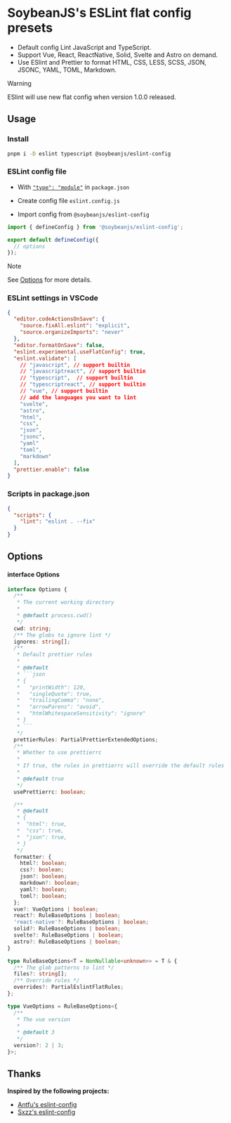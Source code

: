 # SoybeanJS's ESLint flat config presets

- Default config Lint JavaScript and TypeScript.
- Support Vue, React, ReactNative, Solid, Svelte and Astro on demand.
- Use ESlint and Prettier to format HTML, CSS, LESS, SCSS, JSON, JSONC, YAML, TOML, Markdown.

> [!WARNING]
> ESlint will use new flat config when version 1.0.0 released.

## Usage

### Install

```bash
pnpm i -D eslint typescript @soybeanjs/eslint-config
```

### ESLint config file

- With [`"type": "module"`](https://nodejs.org/api/packages.html#type) in `package.json`

- Create config file `eslint.config.js`

- Import config from `@soybeanjs/eslint-config`

```js
import { defineConfig } from '@soybeanjs/eslint-config';

export default defineConfig({
  // options
});
```

> [!NOTE]
> See [Options](##Options) for more details.

### ESLint settings in VSCode

```json
{
  "editor.codeActionsOnSave": {
    "source.fixAll.eslint": "explicit",
    "source.organizeImports": "never"
  },
  "editor.formatOnSave": false,
  "eslint.experimental.useFlatConfig": true,
  "eslint.validate": [
    // "javascript", // support builtin
    // "javascriptreact", // support builtin
    // "typescript",  // support builtin
    // "typescriptreact", // support builtin
    // "vue", // support builtin
    // add the languages you want to lint
    "svelte",
    "astro",
    "html",
    "css",
    "json",
    "jsonc",
    "yaml"
    "toml",
    "markdown"
  ],
  "prettier.enable": false
}
```

### Scripts in package.json

```json
{
  "scripts": {
    "lint": "eslint . --fix"
  }
}
```

## Options

#### interface Options

````typescript
interface Options {
  /**
   * The current working directory
   *
   * @default process.cwd()
   */
  cwd: string;
  /** The globs to ignore lint */
  ignores: string[];
  /**
   * Default prettier rules
   *
   * @default
   * ```json
   * {
   *   "printWidth": 120,
   *   "singleQuote": true,
   *   "trailingComma": "none",
   *   "arrowParens": "avoid",
   *   "htmlWhitespaceSensitivity": "ignore"
   * }
   * ```
   */
  prettierRules: PartialPrettierExtendedOptions;
  /**
   * Whether to use prettierrc
   *
   * If true, the rules in prettierrc will override the default rules
   *
   * @default true
   */
  usePrettierrc: boolean;

  /**
   * @default
   * {
   *  "html": true,
   *  "css": true,
   *  "json": true,
   * }
   */
  formatter: {
    html?: boolean;
    css?: boolean;
    json?: boolean;
    markdown?: boolean;
    yaml?: boolean;
    toml?: boolean;
  };
  vue?: VueOptions | boolean;
  react?: RuleBaseOptions | boolean;
  'react-native'?: RuleBaseOptions | boolean;
  solid?: RuleBaseOptions | boolean;
  svelte?: RuleBaseOptions | boolean;
  astro?: RuleBaseOptions | boolean;
}

type RuleBaseOptions<T = NonNullable<unknown>> = T & {
  /** The glob patterns to lint */
  files?: string[];
  /** Override rules */
  overrides?: PartialEslintFlatRules;
};

type VueOptions = RuleBaseOptions<{
  /**
   * The vue version
   *
   * @default 3
   */
  version?: 2 | 3;
}>;
````

## Thanks

**Inspired by the following projects:**

- [Antfu's eslint-config](https://github.com/antfu/eslint-config)
- [Sxzz's eslint-config](https://github.com/sxzz/eslint-config)
